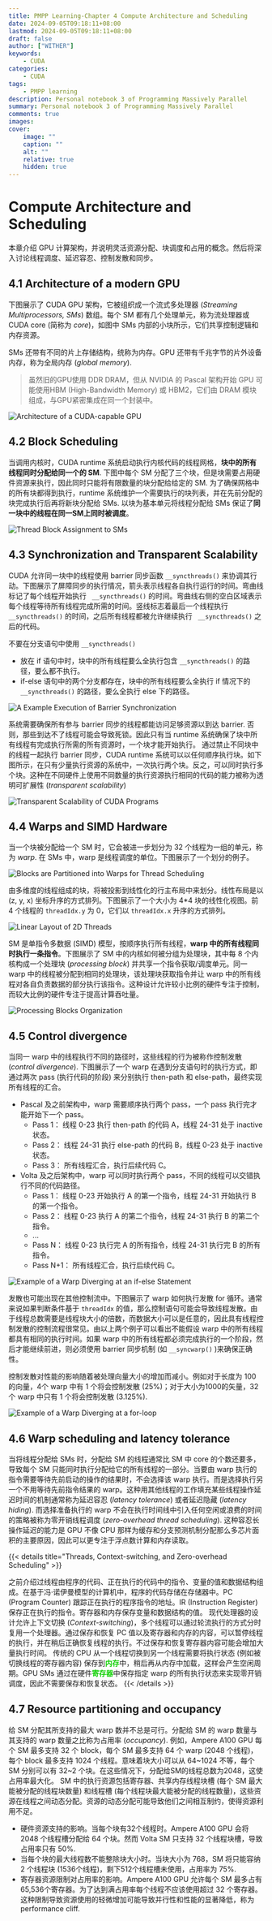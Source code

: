 ```yaml
---
title: PMPP Learning-Chapter 4 Compute Architecture and Scheduling
date: 2024-09-05T09:18:11+08:00
lastmod: 2024-09-05T09:18:11+08:00
draft: false
author: ["WITHER"]
keywords: 
    - CUDA
categories:
    - CUDA
tags:
    - PMPP learning
description: Personal notebook 3 of Programming Massively Parallel 
summary: Personal notebook 3 of Programming Massively Parallel  
comments: true
images: 
cover:
    image: ""
    caption: ""
    alt: ""
    relative: true
    hidden: true
---
```

# Compute Architecture and Scheduling

本章介绍 GPU 计算架构，并说明灵活资源分配、块调度和占用的概念。然后将深入讨论线程调度、延迟容忍、控制发散和同步。

## 4.1 Architecture of a modern GPU

下图展示了 CUDA GPU 架构，它被组织成一个流式多处理器 (*Streaming Multiprocessors, SMs*) 数组。每个 SM 都有几个处理单元，称为流处理器或 CUDA core (简称为 *core*)，如图中 SMs 内部的小块所示，它们共享控制逻辑和内存资源。

SMs 还带有不同的片上存储结构，统称为内存。GPU 还带有千兆字节的片外设备内存，称为全局内存 (*global memory*).
> 虽然旧的GPU使用 DDR DRAM，但从 NVIDIA 的 Pascal 架构开始 GPU 可能使用HBM (High-Bandwidth Memory) 或 HBM2，它们由 DRAM 模块组成，与GPU紧密集成在同一个封装中。

![Architecture of a CUDA-capable GPU](https://note.youdao.com/yws/api/personal/file/WEB4312b496c54bae36f2978ad5ef0fbe56?method=download&shareKey=6caf263b9392411f7d50e7f4d5bcaf80 "Architecture of a CUDA-capable GPU")

## 4.2 Block Scheduling

当调用内核时，CUDA runtime 系统启动执行内核代码的线程网格，**块中的所有线程同时分配给同一个的 SM**. 下图中每个 SM 分配了三个块，但是块需要占用硬件资源来执行，因此同时只能将有限数量的块分配给给定的 SM. 为了确保网格中的所有块都得到执行，runtime 系统维护一个需要执行的块列表，并在先前分配的块完成执行后再将新块分配给 SMs. 以块为基本单元将线程分配给 SMs 保证了**同一块中的线程在同一SM上同时被调度**。

![Thread Block Assignment to SMs](https://note.youdao.com/yws/api/personal/file/WEBba45a5209304777991608711b3734d55?method=download&shareKey=59a8744be11db1fad3afad00c6b06363 "Thread Block Assignment to SMs")

## 4.3 Synchronization and Transparent Scalability

CUDA 允许同一块中的线程使用 barrier 同步函数 `__syncthreads()` 来协调其行动。下图展示了屏障同步的执行情况，箭头表示线程各自执行运行的时间。弯曲线标记了每个线程开始执行 ` __syncthreads()` 的时间。弯曲线右侧的空白区域表示每个线程等待所有线程完成所需的时间。竖线标志着最后一个线程执行 ` __syncthreads()` 的时间，之后所有线程都被允许继续执行 ` __syncthreads()` 之后的代码。

不要在分支语句中使用 `__syncthreads()`
- 放在 if 语句中时，块中的所有线程要么全执行包含 `__syncthreads()` 的路径，要么都不执行。
- if-else 语句中的两个分支都存在，块中的所有线程要么全执行 if 情况下的 `__syncthreads()` 的路径，要么全执行 else 下的路径。

![A Example Execution of Barrier Synchronization](https://note.youdao.com/yws/api/personal/file/WEB973934d16ec550ef1e8998134754ea69?method=download&shareKey=eb626fd61b25664d6884d1c701e58756 "A Example Execution of Barrier Synchronization")

系统需要确保所有参与 barrier 同步的线程都能访问足够资源以到达 barrier. 否则，那些到达不了线程可能会导致死锁。因此只有当 runtime 系统确保了块中所有线程有完成执行所需的所有资源时，一个块才能开始执行。
通过禁止不同块中的线程一起执行 barrier 同步，CUDA runtime 系统可以以任何顺序执行块。如下图所示，在只有少量执行资源的系统中，一次执行两个块。反之，可以同时执行多个块。这种在不同硬件上使用不同数量的执行资源执行相同的代码的能力被称为透明可扩展性 (*transparent scalability*)

![Transparent Scalability of CUDA Programs](https://note.youdao.com/yws/api/personal/file/WEB415e750cfd1c8bd730783cf2aadeafa0?method=download&shareKey=1a0f812fee9a129ac6972abb6a59a12d "Transparent Scalability of CUDA Programs")

## 4.4 Warps and SIMD Hardware

当一个块被分配给一个 SM 时，它会被进一步划分为 32 个线程为一组的单元，称为 *warp*. 在 SMs 中，warp 是线程调度的单位。下图展示了一个划分的例子。

![Blocks are Partitioned into Warps for Thread Scheduling](https://note.youdao.com/yws/api/personal/file/WEBbc426e6de3199b6cd4706becd8760ec5?method=download&shareKey=1c78a595dc3474b5fe3314455b89f2cc "Blocks are Partitioned into Warps for Thread Scheduling")

由多维度的线程组成的块，将被投影到线性化的行主布局中来划分。线性布局是以 (z, y, x) 坐标升序的方式排列。下图展示了一个大小为 4*4 块的线性化视图。前 4 个线程的 `threadIdx.y` 为 0，它们以 `threadIdx.x` 升序的方式排列。

![Linear Layout of 2D Threads](https://note.youdao.com/yws/api/personal/file/WEBd0a03a116716e7f5420af4be591a86ad?method=download&shareKey=1d455651d0780cc68f3bfa1138a4b705 "Linear Layout of 2D Threads")

SM 是单指令多数据 (SIMD) 模型，按顺序执行所有线程，**warp 中的所有线程同时执行一条指令**。下图展示了 SM 中的内核如何被分组为处理块，其中每 8 个内核构成一个处理块 (*processing block*) 并共享一个指令获取/调度单元。同一 warp 中的线程被分配到相同的处理块，该处理块获取指令并让 warp 中的所有线程对各自负责数据的部分执行该指令。这种设计允许较小比例的硬件专注于控制，而较大比例的硬件专注于提高计算吞吐量。

![Processing Blocks Organization](https://note.youdao.com/yws/api/personal/file/WEB9402f58e22b5fbc96784b8fddd078fa6?method=download&shareKey=cad59438c3ce64bf22e7f18cd0d9591c "Processing Blocks Organization")

## 4.5 Control divergence

当同一 warp 中的线程执行不同的路径时，这些线程的行为被称作控制发散 (*control divergence*). 下图展示了一个 warp 在遇到分支语句时的执行方式，即通过两次 pass (执行代码的阶段) 来分别执行 then-path 和 else-path，最终实现所有线程的汇合。


- Pascal 及之前架构中，warp 需要顺序执行两个 pass，一个 pass 执行完才能开始下一个 pass。
  - Pass 1： 线程 0-23 执行 then-path 的代码 A，线程 24-31 处于 inactive 状态。
  - Pass 2： 线程 24-31 执行 else-path 的代码 B，线程 0-23 处于 inactive 状态。
  - Pass 3： 所有线程汇合，执行后续代码 C。
- Volta 及之后架构中，warp 可以同时执行两个 pass，不同的线程可以交错执行不同的代码路径。
  - Pass 1： 线程 0-23 开始执行 A 的第一个指令，线程 24-31 开始执行 B 的第一个指令。
  - Pass 2： 线程 0-23 执行 A 的第二个指令，线程 24-31 执行 B 的第二个指令。
  - ...
  - Pass N： 线程 0-23 执行完 A 的所有指令，线程 24-31 执行完 B 的所有指令。
  - Pass N+1： 所有线程汇合，执行后续代码 C。


![Example of a Warp Diverging at an if-else Statement](https://note.youdao.com/yws/api/personal/file/WEB2991b223f66252dc4c44389e5eb3fa54?method=download&shareKey=cb1261dd30f5d7573db9be0049648223 "Example of a Warp Diverging at an if-else Statement")

发散也可能出现在其他控制流中。下图展示了 warp 如何执行发散 for 循环。通常来说如果判断条件基于 `threadIdx` 的值，那么控制语句可能会导致线程发散。由于线程总数需要是线程块大小的倍数，而数据大小可以是任意的，因此具有线程控制发散的控制流程很常见。由以上两个例子可以看出不能假设 warp 中的所有线程都具有相同的执行时间。如果 warp 中的所有线程都必须完成执行的一个阶段，然后才能继续前进，则必须使用 barrier 同步机制 (如 `__syncwarp()` )来确保正确性。

控制发散对性能的影响随着被处理向量大小的增加而减小。例如对于长度为 100 的向量，4个 warp 中有 1 个将会控制发散 (25%)；对于大小为1000的矢量，32 个 warp 中只有 1 个将会控制发散 (3.125%).

![Example of a Warp Diverging at a for-loop](https://note.youdao.com/yws/api/personal/file/WEB46f65b52c565fcb503d299083c33932e?method=download&shareKey=56a12c21eb2f91c9ac6b3e6cefc6a6df "Example of a Warp Diverging at a for-loop")

## 4.6 Warp scheduling and latency tolerance

当将线程分配给 SMs 时，分配给 SM 的线程通常比 SM 中 core 的个数还要多，导致每个 SM 只能同时执行分配给它的所有线程的一部分。当要由 warp 执行的指令需要等待先前启动的操作的结果时，不会选择该 warp 执行。而是选择执行另一个不用等待先前指令结果的 warp。这种用其他线程的工作填充某些线程操作延迟时间的机制通常称为延迟容忍 (*latency tolerance*) 或者延迟隐藏 (*latency hiding*). 而选择准备执行的 warp 不会在执行时间线中引入任何空闲或浪费的时间的策略被称为零开销线程调度 (*zero-overhead thread scheduling*). 这种容忍长操作延迟的能力是 GPU 不像 CPU 那样为缓存和分支预测机制分配那么多芯片面积的主要原因，因此可以更专注于浮点数计算和内存读取。

{{< details title="Threads, Context-switching, and Zero-overhead Scheduling" >}}

之前介绍过线程由程序的代码、正在执行的代码中的指令、变量的值和数据结构组成。在基于冯·诺伊曼模型的计算机中，程序的代码存储在存储器中。PC (Program Counter) 跟踪正在执行的程序指令的地址。IR (Instruction Register) 保存正在执行的指令。寄存器和内存保存变量和数据结构的值。
现代处理器的设计允许上下文切换 (*Context-switching*)，多个线程可以通过轮流执行的方式分时复用一个处理器。通过保存和恢复 PC 值以及寄存器和内存的内容，可以暂停线程的执行，并在稍后正确恢复线程的执行。不过保存和恢复寄存器内容可能会增加大量执行时间。
传统的 CPU 从一个线程切换到另一个线程需要将执行状态 (例如被切换线程的寄存器内容) 保存到<font color="red;">**内存**</font>中，稍后再从内存中加载，这样会产生空闲周期。GPU SMs 通过在硬件<font color="red;">**寄存器**</font>中保存指定 warp 的所有执行状态来实现零开销调度，因此不需要保存和恢复状态。
{{< /details >}}

## 4.7 Resource partitioning and occupancy

给 SM 分配其所支持的最大 warp 数并不总是可行。分配给 SM 的 warp 数量与其支持的 warp 数量之比称为占用率 (*occupancy*). 例如，Ampere A100 GPU 每个 SM 最多支持 32 个 block，每个 SM 最多支持 64 个 warp (2048 个线程)，每个 block 最多支持 1024 个线程。意味着块大小可以从 64~1024 不等，每个 SM 分别可以有 32~2 个块。在这些情况下，分配给SM的线程总数为2048，这使占用率最大化。
SM 中的执行资源包括寄存器、共享内存线程块槽 (每个 SM 最大能被分配的线程块数量) 和线程槽 (每个线程块最大能被分配的线程数量)，这些资源在线程之间动态分配。资源的动态分配可能导致他们之间相互制约，使得资源利用不足。
- 硬件资源支持的影响。当每个块有32个线程时。Ampere A100 GPU 会将 2048 个线程槽分配给 64 个块。然而 Volta SM 只支持 32 个线程块槽，导致占用率只有 50%.
- 当每个块的最大线程数不能整除块大小时。当块大小为 768，SM 将只能容纳 2 个线程块 (1536个线程)，剩下512个线程槽未使用，占用率为 75%.
- 寄存器资源限制对占用率的影响。Ampere A100 GPU 允许每个 SM 最多占有 65,536个寄存器。为了达到满占用率每个线程不应该使用超过 32 个寄存器。
这种限制导致资源使用的轻微增加可能导致并行性和性能的显著降低，称为 performance cliff.
